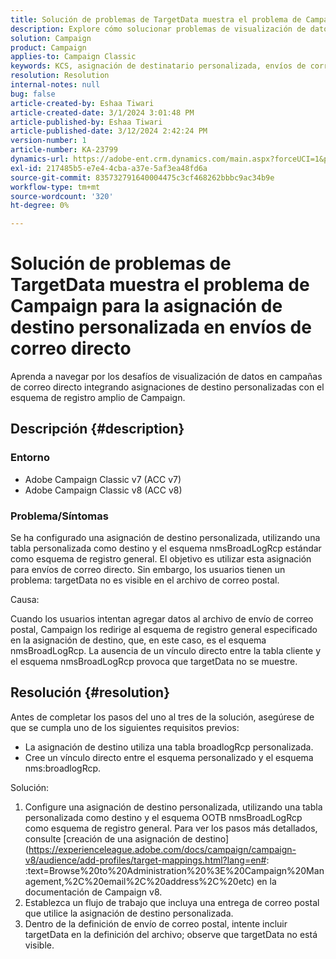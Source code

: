 ```yaml
---
title: Solución de problemas de TargetData muestra el problema de Campaign para la asignación de destino personalizada en envíos de correo directo
description: Explore cómo solucionar problemas de visualización de datos en entregas de correo directo con asignación de destino personalizada mediante el esquema de registro amplio de Campaign.
solution: Campaign
product: Campaign
applies-to: Campaign Classic
keywords: KCS, asignación de destinatario personalizada, envíos de correo directo, TargetData, tabla personalizada, OOTB, esquema de registro amplio, flujo de trabajo, creación de vínculos, campaña, solución de problemas
resolution: Resolution
internal-notes: null
bug: false
article-created-by: Eshaa Tiwari
article-created-date: 3/1/2024 3:01:48 PM
article-published-by: Eshaa Tiwari
article-published-date: 3/12/2024 2:42:24 PM
version-number: 1
article-number: KA-23799
dynamics-url: https://adobe-ent.crm.dynamics.com/main.aspx?forceUCI=1&pagetype=entityrecord&etn=knowledgearticle&id=661aa79b-dcd7-ee11-9078-6045bd006b25
exl-id: 217485b5-e7e4-4cba-a37e-5af3ea48fd6a
source-git-commit: 835732791640004475c3cf468262bbbc9ac34b9e
workflow-type: tm+mt
source-wordcount: '320'
ht-degree: 0%

---
```


# Solución de problemas de TargetData muestra el problema de Campaign para la asignación de destino personalizada en envíos de correo directo


Aprenda a navegar por los desafíos de visualización de datos en campañas de correo directo integrando asignaciones de destino personalizadas con el esquema de registro amplio de Campaign.

## Descripción {#description}


### Entorno

- Adobe Campaign Classic v7 (ACC v7)
- Adobe Campaign Classic v8 (ACC v8)


### Problema/Síntomas

Se ha configurado una asignación de destino personalizada, utilizando una tabla personalizada como destino y el esquema nmsBroadLogRcp estándar como esquema de registro general. El objetivo es utilizar esta asignación para envíos de correo directo. Sin embargo, los usuarios tienen un problema: targetData no es visible en el archivo de correo postal.

Causa:

Cuando los usuarios intentan agregar datos al archivo de envío de correo postal, Campaign los redirige al esquema de registro general especificado en la asignación de destino, que, en este caso, es el esquema nmsBroadLogRcp. La ausencia de un vínculo directo entre la tabla cliente y el esquema nmsBroadLogRcp provoca que targetData no se muestre.


## Resolución {#resolution}


Antes de completar los pasos del uno al tres de la solución, asegúrese de que se cumpla uno de los siguientes requisitos previos:

- La asignación de destino utiliza una tabla broadlogRcp personalizada.
- Cree un vínculo directo entre el esquema personalizado y el esquema nms:broadlogRcp.


Solución:

1. Configure una asignación de destino personalizada, utilizando una tabla personalizada como destino y el esquema OOTB nmsBroadLogRcp como esquema de registro general. Para ver los pasos más detallados, consulte [creación de una asignación de destino](https://experienceleague.adobe.com/docs/campaign/campaign-v8/audience/add-profiles/target-mappings.html?lang=en#: :text=Browse%20to%20Administration%20%3E%20Campaign%20Management,%2C%20email%2C%20address%2C%20etc) en la documentación de Campaign v8.
2. Establezca un flujo de trabajo que incluya una entrega de correo postal que utilice la asignación de destino personalizada.
3. Dentro de la definición de envío de correo postal, intente incluir targetData en la definición del archivo; observe que targetData no está visible.
